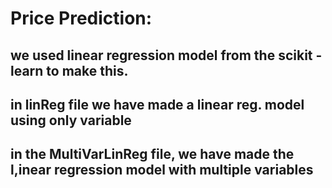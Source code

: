 # Price Prediction: 
## we used linear regression model from the scikit - learn to make this.
## in linReg file we have made a linear reg. model using only variable

## in the MultiVarLinReg file, we have made the l,inear regression model with multiple variables

